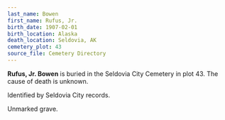 ```yaml
---
last_name: Bowen
first_name: Rufus, Jr.
birth_date: 1907-02-01
birth_location: Alaska
death_location: Seldovia, AK
cemetery_plot: 43
source_file: Cemetery Directory
---
```

**Rufus, Jr.   Bowen** is buried in the Seldovia City Cemetery in plot 43.  The cause of death is unknown.

Identified by Seldovia City records.

Unmarked grave.
